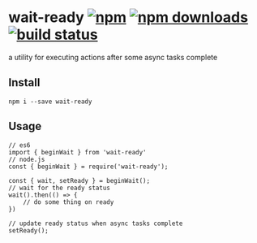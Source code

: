 # wait-ready [![npm](https://img.shields.io/npm/v/wait-ready.svg?style=flat-square)](https://www.npmjs.com/package/wait-ready) [![npm downloads](https://img.shields.io/npm/dm/wait-ready.svg)](https://www.npmjs.com/package/wait-ready) [![build status](https://travis-ci.org/rocwind/wait-ready.svg)](https://travis-ci.org/rocwind/wait-ready)


a utility for executing actions after some async tasks complete

## Install
`npm i --save wait-ready`

## Usage
```
// es6
import { beginWait } from 'wait-ready'
// node.js
const { beginWait } = require('wait-ready');

const { wait, setReady } = beginWait();
// wait for the ready status
wait().then(() => {
    // do some thing on ready
})

// update ready status when async tasks complete
setReady();
```

